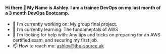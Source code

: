 #### Hi there 👋 My Name is Ashley. I am a trainee DevOps on my last month of a 3 month DevOps Bootcamp.

- 🔭 I’m currently working on: My group final project.
- 🌱 I’m currently learning: The fundamentals of AWS
- 🤔 I’m looking for help with: Any tips and tricks on preparing for an AWS certified exam, and securing my first job.
- 📫 How to reach me: ashley@the-source.uk

<!--- 🔭 I’m currently working on:
- 🌱 I’m currently learning:
- 👯 I’m looking to collaborate on:
- 🤔 I’m looking for help with:
- 📫 How to reach me:
- 😄 Pronouns: ...
- ⚡ Fun fact: -->


